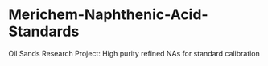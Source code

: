 # Merichem-Naphthenic-Acid-Standards
Oil Sands Research Project: High purity refined NAs for standard calibration 
